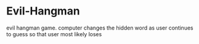 Evil-Hangman
============

evil hangman game. computer changes the hidden word as user continues to guess so that user most likely loses
